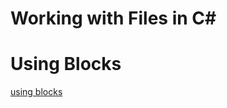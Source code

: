 # Working with Files in C#
# Using Blocks
[using blocks](https://docs.microsoft.com/en-us/dotnet/csharp/language-reference/keywords/using-statement)
```C#

```
